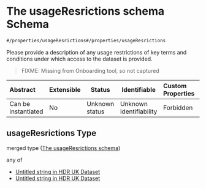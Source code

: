 # The usageResrictions schema Schema

```txt
#/properties/usageResrictions#/properties/usageResrictions
```

Please provide a description of any usage restrictions of key terms and conditions under which access to the dataset is provided.


> FIXME: Missing from Onboarding tool, so not captured
>

| Abstract            | Extensible | Status         | Identifiable            | Custom Properties | Additional Properties | Access Restrictions | Defined In                                                                    |
| :------------------ | ---------- | -------------- | ----------------------- | :---------------- | --------------------- | ------------------- | ----------------------------------------------------------------------------- |
| Can be instantiated | No         | Unknown status | Unknown identifiability | Forbidden         | Allowed               | none                | [dataset.schema.json\*](../schema/dataset.schema.json "open original schema") |

## usageResrictions Type

merged type ([The usageResrictions schema](dataset-properties-the-usageresrictions-schema.md))

any of

-   [Untitled string in HDR UK Dataset](dataset-properties-the-usageresrictions-schema-anyof-0.md "check type definition")
-   [Untitled string in HDR UK Dataset](dataset-properties-the-usageresrictions-schema-anyof-1.md "check type definition")
